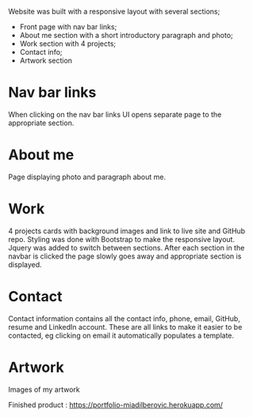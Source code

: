 Website was built with a responsive layout with several sections;

- Front page with nav bar links;
- About me section with a short introductory paragraph and photo;
- Work section with 4 projects;
- Contact info;
- Artwork section

# Nav bar links

When clicking on the nav bar links UI opens separate page to the appropriate section.

# About me

Page displaying photo and paragraph about me. 

# Work

4 projects cards with background images and link to live site and GitHub repo. Styling was done with Bootstrap to make the responsive layout. Jquery was added to switch between sections. After each section in the navbar is clicked the page slowly goes away and appropriate section is displayed.

# Contact 

Contact information contains all the contact info, phone, email, GitHub, resume and LinkedIn account. These are all links to make it easier to be contacted, eg clicking on email it automatically populates a template.

# Artwork 

Images of my artwork 

Finished product :
https://portfolio-miadilberovic.herokuapp.com/
